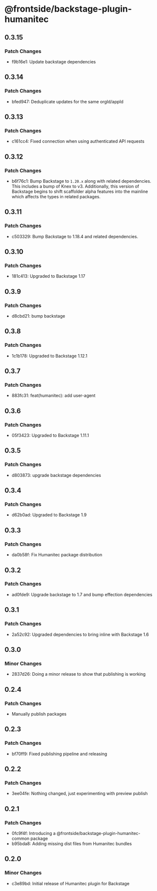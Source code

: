 # @frontside/backstage-plugin-humanitec

## 0.3.15

### Patch Changes

- f9b16e1: Update backstage dependencies

## 0.3.14

### Patch Changes

- bfed947: Deduplicate updates for the same orgId/appId

## 0.3.13

### Patch Changes

- c161cc4: Fixed connection when using authenticated API requests

## 0.3.12

### Patch Changes

- b6f76c1: Bump Backstage to `1.20.x` along with related dependencies. This includes a bump of Knex to v3. Additionally, this version of Backstage begins to shift scaffolder alpha features into the mainline which affects the types in related packages.

## 0.3.11

### Patch Changes

- c503329: Bump Backstage to 1.18.4 and related dependencies.

## 0.3.10

### Patch Changes

- 181c413: Upgraded to Backstage 1.17

## 0.3.9

### Patch Changes

- d8cbd21: bump backstage

## 0.3.8

### Patch Changes

- 1c1b178: Upgraded to Backstage 1.12.1

## 0.3.7

### Patch Changes

- 883fc31: feat(humanitec): add user-agent

## 0.3.6

### Patch Changes

- 05f3423: Upgraded to Backstage 1.11.1

## 0.3.5

### Patch Changes

- d803873: upgrade backstage dependencies

## 0.3.4

### Patch Changes

- d62b0ad: Upgraded to Backstage 1.9

## 0.3.3

### Patch Changes

- da0b58f: Fix Humanitec package distribution

## 0.3.2

### Patch Changes

- ad0fde9: Upgrade backstage to 1.7 and bump effection dependencies

## 0.3.1

### Patch Changes

- 2a52c92: Upgraded dependencies to bring inline with Backstage 1.6

## 0.3.0

### Minor Changes

- 2837d26: Doing a minor release to show that publishing is working

## 0.2.4

### Patch Changes

- Manually publish packages

## 0.2.3

### Patch Changes

- bf70ff9: Fixed publishing pipeline and releasing

## 0.2.2

### Patch Changes

- 3ee04fe: Nothing changed, just experimenting with preview publish

## 0.2.1

### Patch Changes

- 0fc9f4f: Introducing a @frontside/backstage-plugin-humanitec-common package
- b95bda8: Adding missing dist files from Humanitec bundles

## 0.2.0

### Minor Changes

- c3e89bd: Initial release of Humanitec plugin for Backstage
